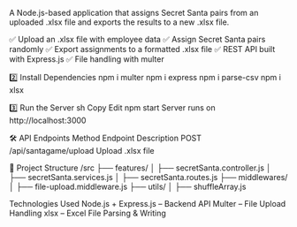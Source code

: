 A Node.js-based application that assigns Secret Santa pairs from an uploaded .xlsx file and exports the results to a new .xlsx file.

✅ Upload an .xlsx file with employee data
✅ Assign Secret Santa pairs randomly
✅ Export assignments to a formatted .xlsx file
✅ REST API built with Express.js
✅ File handling with multer

2️⃣ Install Dependencies
npm i multer
npm i express
npm i parse-csv
npm i xlsx

3️⃣ Run the Server
sh
Copy
Edit
npm start
Server runs on http://localhost:3000

🛠 API Endpoints
Method	Endpoint	Description
POST	/api/santagame/upload	Upload .xlsx file

📂 Project Structure
/src
  ├── features/
  │   ├── secretSanta.controller.js
  │   ├── secretSanta.services.js
  │   ├── secretSanta.routes.js
  ├── middlewares/
  │   ├── file-upload.middleware.js
  ├── utils/
  │   ├── shuffleArray.js

Technologies Used
Node.js + Express.js – Backend API
Multer – File Upload Handling
xlsx – Excel File Parsing & Writing
